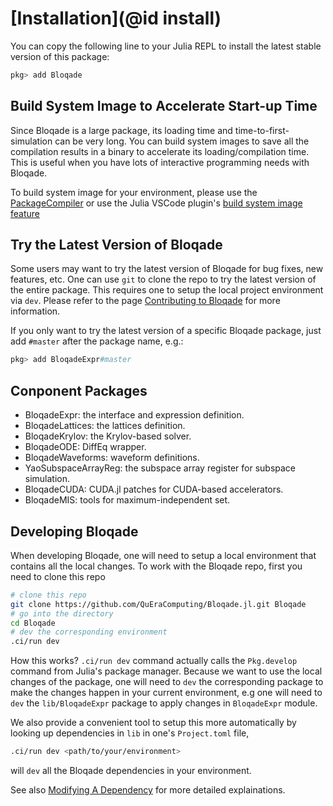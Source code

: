 # [Installation](@id install)

You can copy the following line to your Julia REPL
to install the latest stable version of this package:

```julia
pkg> add Bloqade
```

## Build System Image to Accelerate Start-up Time

Since Bloqade is a large package, its loading time
and time-to-first-simulation can be very long.
You can build system images to save all the compilation
results in a binary to accelerate its loading/compilation
time. This is useful when you have lots of interactive
programming needs with Bloqade.

To build system image for your environment, please use
the [PackageCompiler](https://julialang.github.io/PackageCompiler.jl/dev/)
or use the Julia VSCode plugin's [build system image feature](https://www.julia-vscode.org/docs/stable/userguide/compilesysimage/)

## Try the Latest Version of Bloqade

Some users may want to try the latest version of Bloqade
for bug fixes, new features, etc. One can use `git` to clone the
repo to try the latest version of the entire package. This
requires one to setup the local project environment via `dev`.
Please refer to the page [Contributing to Bloqade](@ref) for more information.

If you only want to try the latest version of a specific
Bloqade package, just add `#master` after the package name, e.g.:

```julia
pkg> add BloqadeExpr#master
```

## Conponent Packages

- BloqadeExpr: the interface and expression definition.
- BloqadeLattices: the lattices definition.
- BloqadeKrylov: the Krylov-based solver.
- BloqadeODE: DiffEq wrapper.
- BloqadeWaveforms: waveform definitions.
- YaoSubspaceArrayReg: the subspace array register for subspace simulation.
- BloqadeCUDA: CUDA.jl patches for CUDA-based accelerators.
- BloqadeMIS: tools for maximum-independent set.

## Developing Bloqade

When developing Bloqade, one will need to setup a local environment
that contains all the local changes. To work with the Bloqade repo,
first you need to clone this repo

```sh
# clone this repo
git clone https://github.com/QuEraComputing/Bloqade.jl.git Bloqade
# go into the directory
cd Bloqade
# dev the corresponding environment
.ci/run dev
```

How this works? `.ci/run dev` command actually calls the `Pkg.develop`
command from Julia's package manager. Because we want to use the local
changes of the package,
one will need to `dev` the corresponding package to make the changes
happen in your current environment, e.g one will need to `dev` the
`lib/BloqadeExpr` package to apply changes in `BloqadeExpr` module.

We also provide a convenient tool to setup this more automatically by
looking up dependencies in `lib` in one's `Project.toml` file,

```sh
.ci/run dev <path/to/your/environment>
```

will `dev` all the Bloqade dependencies in your environment.

See also [Modifying A Dependency](https://pkgdocs.julialang.org/v1/getting-started/#Modifying-A-Dependency)
for more detailed explainations.
